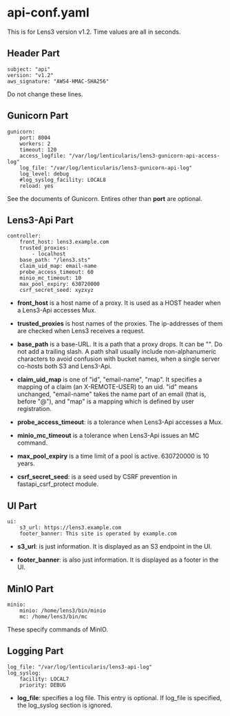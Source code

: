 # api-conf.yaml

This is for Lens3 version v1.2.  Time values are all in seconds.

## Header Part

```
subject: "api"
version: "v1.2"
aws_signature: "AWS4-HMAC-SHA256"
```
Do not change these lines.

## Gunicorn Part

```
gunicorn:
    port: 8004
    workers: 2
    timeout: 120
    access_logfile: "/var/log/lenticularis/lens3-gunicorn-api-access-log"
    log_file: "/var/log/lenticularis/lens3-gunicorn-api-log"
    log_level: debug
    #log_syslog_facility: LOCAL8
    reload: yes
```

See the documents of Gunicorn.  Entires other than __port__ are
optional.

## Lens3-Api Part

```
controller:
    front_host: lens3.example.com
    trusted_proxies:
        - localhost
    base_path: "/lens3.sts"
    claim_uid_map: email-name
    probe_access_timeout: 60
    minio_mc_timeout: 10
    max_pool_expiry: 630720000
    csrf_secret_seed: xyzxyz
```

* __front_host__ is a host name of a proxy.  It is used as a HOST
  header when a Lens3-Api accesses Mux.

* __trusted_proxies__ is host names of the proxies.  The ip-addresses
  of them are checked when Lens3 receives a request.

* __base_path__ is a base-URL.  It is a path that a proxy drops.  It
  can be "".  Do not add a trailing slash.  A path shall usually
  include non-alphanumeric characters to avoid confusion with bucket
  names, when a single server co-hosts both S3 and Lens3-Api.

* __claim_uid_map__ is one of "id", "email-name", "map".  It specifies
  a mapping of a claim (an X-REMOTE-USER) to an uid.  "id" means
  unchanged, "email-name" takes the name part of an email (that is,
  before "@"), and "map" is a mapping which is defined by user
  registration.

* __probe_access_timeout__: is a tolerance when Lens3-Api accesses a
  Mux.

* __minio_mc_timeout__ is a tolerance when Lens3-Api issues an MC
  command.

* __max_pool_expiry__ is a time limit of a pool is active.  630720000
  is 10 years.

* __csrf_secret_seed__: is a seed used by CSRF prevention in
  fastapi_csrf_protect module.

## UI Part

```
ui:
    s3_url: https://lens3.example.com
    footer_banner: This site is operated by example.com
```

* __s3_url__: is just information.  It is displayed as an S3 endpoint
  in the UI.

* __footer_banner__: is also just information.  It is displayed as a
  footer in the UI.

## MinIO Part

```
minio:
    minio: /home/lens3/bin/minio
    mc: /home/lens3/bin/mc
```

These specify commands of MinIO.

## Logging Part

```
log_file: "/var/log/lenticularis/lens3-api-log"
log_syslog:
    facility: LOCAL7
    priority: DEBUG
```

* __log_file__: specifies a log file.  This entry is optional.  If
  log_file is specified, the log_syslog section is ignored.

